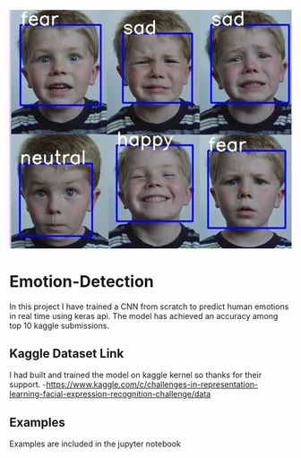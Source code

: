 ![Preview](preview.jpg)
# Emotion-Detection
In this project I have trained a CNN from scratch to predict human emotions in real time using keras api. The model has achieved an accuracy among top 10 kaggle submissions.
## Kaggle Dataset Link
I had built and trained the model on kaggle kernel so thanks for their support.
-https://www.kaggle.com/c/challenges-in-representation-learning-facial-expression-recognition-challenge/data
## Examples
Examples are included in the jupyter notebook
